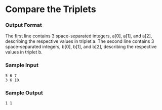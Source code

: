 # Compare the Triplets

### Output Format

The first line contains 3 space-separated integers, a[0], a[1], and a[2], describing the respective values in triplet a. 
The second line contains 3 space-separated integers, b[0], b[1], and b[2], describing the respective values in triplet b.

### Sample Input

```
5 6 7
3 6 10
```

### Sample Output

```
1 1
```